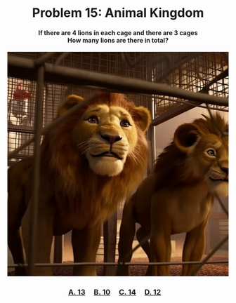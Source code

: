 <h1 align="center">
Problem 15: Animal Kingdom
</h1>

<h4 align="center">
If there are 4 lions in each cage and there are 3 cages<br/>How many lions are there in total?
</h4>

<p align="center">
<img src="image.png" height="512"/>
</p>

<h3 align="center"><span><a href="https://raw.githubusercontent.com/rain1024/math/main/assets/lose0.png">A. 13</a></span>&nbsp;&nbsp;&nbsp;&nbsp;
<span><a href="https://raw.githubusercontent.com/rain1024/math/main/assets/lose0.png">B. 10</a></span>&nbsp;&nbsp;&nbsp;&nbsp;
<span><a href="https://raw.githubusercontent.com/rain1024/math/main/assets/lose0.png">C. 14</a></span>&nbsp;&nbsp;&nbsp;&nbsp;
<span><a href="https://raw.githubusercontent.com/rain1024/math/main/assets/win0.png">D. 12</a></span>&nbsp;&nbsp;&nbsp;&nbsp;
</h3>